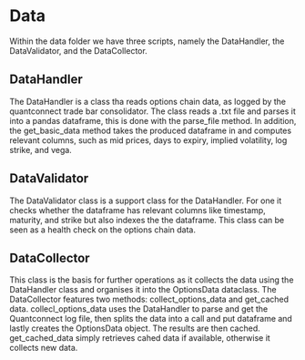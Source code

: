 # Data 

Within the data folder we have three scripts, namely the DataHandler, the DataValidator, and the DataCollector.

## DataHandler

The DataHandler is a class tha reads options chain data, as logged by the quantconnect trade bar consolidator. The class reads a .txt file and parses it into a pandas dataframe, this is done with the parse_file method. In addition, the get_basic_data method takes the produced dataframe in and computes relevant columns, such as mid prices, days to expiry, implied volatility, log strike, and vega.

## DataValidator

The DataValidator class is a support class for the DataHandler. For one it checks whether the dataframe has relevant columns like timestamp, maturity, and strike but also indexes the the dataframe.
This class can be seen as a health check on the options chain data.

## DataCollector

This class is the basis for further operations as it collects the data using the DataHandler class and organises it into the OptionsData dataclass. The DataCollector features two methods: collect_options_data and get_cached data. 
collecl_options_data uses the DataHandler to parse and get the Quantconnect log file, then splits the data into a call and put dataframe and lastly creates the OptionsData object. The results are then cached.
get_cached_data simply retrieves cahed data if available, otherwise it collects new data.